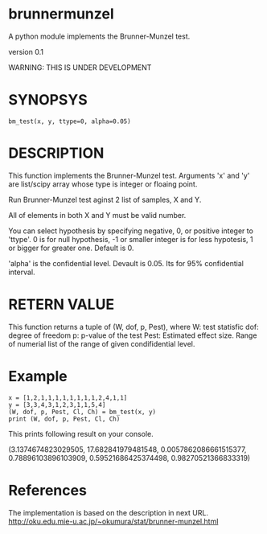 # brunnermunzel
A python module implements the Brunner-Munzel test.

version 0.1

WARNING: THIS IS UNDER DEVELOPMENT

# SYNOPSYS

    bm_test(x, y, ttype=0, alpha=0.05)

# DESCRIPTION
This function implements the Brunner-Munzel test.
Arguments 'x' and 'y' are list/scipy array whose type is integer or floaing point.

Run Brunner-Munzel test aginst 2 list of samples, X and Y.

All of elements in both X and Y must be valid number.

You can select hypothesis by specifying negative, 0, or positive integer to 'ttype'. 0 is for null hypothesis, -1 or smaller integer is for less hypotesis, 1 or bigger for greater one. Default is 0.

'alpha' is the confidential level. Devault is 0.05. Its for 95% confidential interval.

# RETERN VALUE
This function returns a tuple of (W, dof, p, Pest), where
  W: test statisfic
  dof: degree of freedom
  p: p-value of the test
  Pest: Estimated effect size. 
  Range of numerial list of the range of given condifidential level.

# Example

    x = [1,2,1,1,1,1,1,1,1,1,2,4,1,1]
    y = [3,3,4,3,1,2,3,1,1,5,4]
    (W, dof, p, Pest, Cl, Ch) = bm_test(x, y)
    print (W, dof, p, Pest, Cl, Ch)

This prints following result on your console.

   (3.1374674823029505, 17.682841979481548, 0.0057862086661515377, 0.78896103896103909, 0.59521686425374498, 0.98270521366833319)


# References
The implementation is based on the description in next URL.
<http://oku.edu.mie-u.ac.jp/~okumura/stat/brunner-munzel.html>

